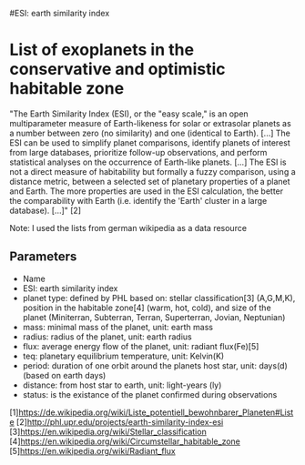 #ESI: earth similarity index

# List of exoplanets in the conservative and optimistic habitable zone
"The Earth Similarity Index (ESI), or the "easy scale," is an open multiparameter measure of Earth-likeness for solar or extrasolar planets as a number between zero (no similarity) and one (identical to Earth). [...]
The ESI can be used to simplify planet comparisons, identify planets of interest from large databases, prioritize follow-up observations, and perform statistical analyses on the occurrence of Earth-like planets. [...]
The ESI is not a direct measure of habitability but formally a fuzzy comparison, using a distance metric, between a selected set of planetary properties of a planet and Earth. The more properties are used in the ESI calculation, the better the comparability with Earth (i.e. identify the 'Earth' cluster in a large database). [...]" [2]

Note: I used the lists from german wikipedia as a data resource

## Parameters

* Name
* ESI: earth similarity index
* planet type: defined by PHL based on: stellar classification[3] (A,G,M,K), position in the habitable zone[4] (warm, hot, cold), and size of the planet (Miniterran, Subterran, Terran, Superterran, Jovian, Neptunian)
* mass: minimal mass of the planet, unit: earth mass
* radius: radius of the planet, unit: earth radius
* flux: average energy flow of the planet, unit: radiant flux(Fe)[5]
* teq: planetary equilibrium temperature, unit: Kelvin(K)
* period: duration of one orbit around the planets host star, unit: days(d) (based on earth days)
* distance: from host star to earth, unit: light-years (ly)
* status: is the existance of the planet confirmed during observations

[1]https://de.wikipedia.org/wiki/Liste_potentiell_bewohnbarer_Planeten#Liste 
[2]http://phl.upr.edu/projects/earth-similarity-index-esi
[3]https://en.wikipedia.org/wiki/Stellar_classification
[4]https://en.wikipedia.org/wiki/Circumstellar_habitable_zone
[5]https://en.wikipedia.org/wiki/Radiant_flux